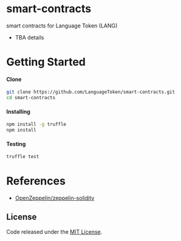 # smart-contracts

smart contracts for Language Token (LANG)

- TBA details 

# Getting Started

#### Clone

```sh
git clone https://github.com/LanguageToken/smart-contracts.git
cd smart-contracts

```

#### Installing

```sh
npm install -g truffle
npm install
```

#### Testing

```sh
truffle test
```



# References

- [OpenZeppelin/zeppelin-solidity](https://github.com/OpenZeppelin/zeppelin-solidity)

## License

Code released under the [MIT License](https://github.com/LanguageToken/smart-contracts/blob/master/LICENSE).